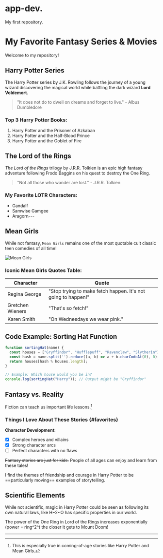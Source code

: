 # app-dev.
My first repository.
# My Favorite Fantasy Series & Movies

Welcome to my repository!

## Harry Potter Series

The Harry Potter series by J.K. Rowling follows the journey of a young wizard discovering the magical world while battling the dark wizard **Lord Voldemort**.

> "It does not do to dwell on dreams and forget to live." - Albus Dumbledore

### Top 3 Harry Potter Books:
1. Harry Potter and the Prisoner of Azkaban
2. Harry Potter and the Half-Blood Prince
3. Harry Potter and the Goblet of Fire

## The Lord of the Rings

*The Lord of the Rings* trilogy by J.R.R. Tolkien is an epic high fantasy adventure following Frodo Baggins on his quest to destroy the One Ring.

> "Not all those who wander are lost." - J.R.R. Tolkien

### My Favorite LOTR Characters:
- Gandalf
- Samwise Gamgee
- Aragorn---

## Mean Girls

While not fantasy, `Mean Girls` remains one of the most quotable cult classic teen comedies of all time!

![Mean Girls](https://via.placeholder.com/150)

### Iconic Mean Girls Quotes Table:

| Character | Quote |
| ----------- | ----------- |
| Regina George | "Stop trying to make fetch happen. It's not going to happen!" |
| Gretchen Wieners | "That's so fetch!" |
| Karen Smith | "On Wednesdays we wear pink." |

## Code Example: Sorting Hat Function

```javascript
function sortingHat(name) {
  const houses = ["Gryffindor", "Hufflepuff", "Ravenclaw", "Slytherin"];
  const hash = name.split('').reduce((a, b) => a + b.charCodeAt(0), 0);
  return houses[hash % houses.length];
}

// Example: Which house would you be in?
console.log(sortingHat("Harry")); // Output might be "Gryffindor"
```

## Fantasy vs. Reality

Fiction can teach us important life lessons.[^1]

[^1]: This is especially true in coming-of-age stories like Harry Potter and Mean Girls.

### Things I Love About These Stories {#favorites}

**Character Development**:
- [x] Complex heroes and villains
- [x] Strong character arcs
- [ ] Perfect characters with no flaws

~~Fantasy stories are just for kids.~~ People of all ages can enjoy and learn from these tales!

I find the themes of friendship and courage in Harry Potter to be ==particularly moving== examples of storytelling.

## Scientific Elements

While not scientific, magic in Harry Potter could be seen as following its own natural laws, like H~2~O has specific properties in our world.

The power of the One Ring in Lord of the Rings increases exponentially (power = ring^2^) the closer it gets to Mount Doom!

---

